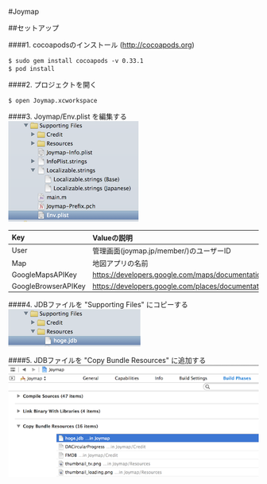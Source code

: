 #Joymap

##セットアップ

####1. cocoapodsのインストール (http://cocoapods.org)  

    $ sudo gem install cocoapods -v 0.33.1
    $ pod install

####2. プロジェクトを開く

    $ open Joymap.xcworkspace

####3. Joymap/Env.plist を編集する
![env_plist.png](env_plist.png)  

|Key                    |Valueの説明                |
|:----------------------|:--------------------------|
|User                   |管理画面(joymap.jp/member/)のユーザーID|
|Map                    |地図アプリの名前           |
|GoogleMapsAPIKey       |https://developers.google.com/maps/documentation/ios/start|
|GoogleBrowserAPIKey    |https://developers.google.com/places/documentation/?hl=ja|

####4. JDBファイルを "Supporting Files" にコピーする
![copy_jdb.png](copy_jdb.png)  

####5. JDBファイルを "Copy Bundle Resources" に追加する
![copy_bundle.png](copy_bundle.png)  

